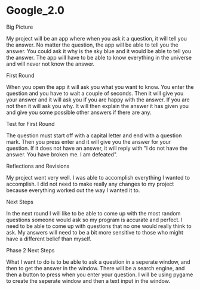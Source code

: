 # Google_2.0
Big Picture

My project will be an app where when you ask it a question, it will tell you the answer. No matter the question, the app will be able to tell you the answer. You could ask it why is the sky blue and it would be able to tell you the answer. The app will have to be able to know everything in the universe and will never not know the answer. 

First Round

When you open the app it will ask you what you want to know. You enter the question and you have to wait a couple of seconds. Then it will give you your answer and it will ask you if you are happy with the answer. If you are not then it will ask you why.  It will then explain the answer it has given you and give you some possible other answers if there are any. 

Test for First Round

The question must start off with a capital letter and end with a question mark. Then you press enter and it will give you the answer for your question. If it does not have an answer, it will reply with "I do not have the answer. You have broken me. I am defeated". 

Reflections and Revisions 

My project went very well. I was able to accomplish everything I wanted to accomplish. I did not need to make really any changes to my project because everything worked out the way I wanted it to. 

Next Steps

In the next round I will like to be able to come up with the most random questions someone would ask so my program is accurate and perfect. I need to be able to come up with questions that no one would really think to ask. My answers will need to be a bit more sensitive to those who might have a different belief than myself.

Phase 2 Next Steps

What I want to do is to be able to ask a question in a seperate window, and then to get the answer in the window. There will be a search engine, and then a button to press when you enter your question. I will be using pygame to create the seperate window and then a text input in the window. 

